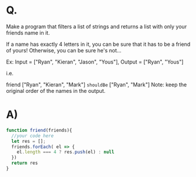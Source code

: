 # Q.
Make a program that filters a list of strings and returns a list with only your friends name in it.

If a name has exactly 4 letters in it, you can be sure that it has to be a friend of yours! Otherwise, you can be sure he's not...

Ex: Input = ["Ryan", "Kieran", "Jason", "Yous"], Output = ["Ryan", "Yous"]

i.e.

friend ["Ryan", "Kieran", "Mark"] `shouldBe` ["Ryan", "Mark"]
Note: keep the original order of the names in the output.
# A)
```js
function friend(friends){
  //your code here
  let res = [];
  friends.forEach( el => {
    el.length === 4 ? res.push(el) : null
  })
  return res
}
```
